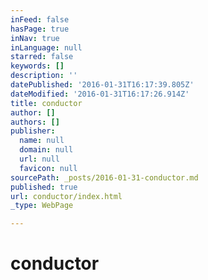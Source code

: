 ```yaml
---
inFeed: false
hasPage: true
inNav: true
inLanguage: null
starred: false
keywords: []
description: ''
datePublished: '2016-01-31T16:17:39.805Z'
dateModified: '2016-01-31T16:17:26.914Z'
title: conductor
author: []
authors: []
publisher:
  name: null
  domain: null
  url: null
  favicon: null
sourcePath: _posts/2016-01-31-conductor.md
published: true
url: conductor/index.html
_type: WebPage

---
```

# conductor